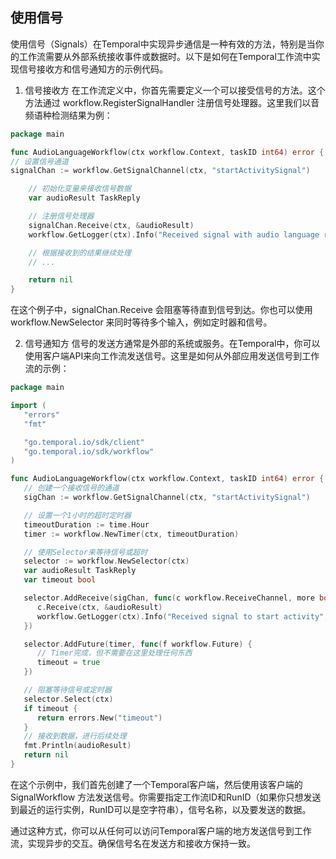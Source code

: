 ## 使用信号
使用信号（Signals）在Temporal中实现异步通信是一种有效的方法，特别是当你的工作流需要从外部系统接收事件或数据时。以下是如何在Temporal工作流中实现信号接收方和信号通知方的示例代码。
1. 信号接收方
   在工作流定义中，你首先需要定义一个可以接受信号的方法。这个方法通过 workflow.RegisterSignalHandler 注册信号处理器。这里我们以音频语种检测结果为例：
```go
package main

func AudioLanguageWorkflow(ctx workflow.Context, taskID int64) error {
// 设置信号通道
signalChan := workflow.GetSignalChannel(ctx, "startActivitySignal")

    // 初始化变量来接收信号数据
    var audioResult TaskReply

    // 注册信号处理器
    signalChan.Receive(ctx, &audioResult)
    workflow.GetLogger(ctx).Info("Received signal with audio language result.", "result", audioResult)

    // 根据接收到的结果继续处理
    // ...

    return nil
}
```
在这个例子中，signalChan.Receive 会阻塞等待直到信号到达。你也可以使用 workflow.NewSelector 来同时等待多个输入，例如定时器和信号。

2. 信号通知方
   信号的发送方通常是外部的系统或服务。在Temporal中，你可以使用客户端API来向工作流发送信号。这里是如何从外部应用发送信号到工作流的示例：

```go
package main

import (
   "errors"
   "fmt"

   "go.temporal.io/sdk/client"
   "go.temporal.io/sdk/workflow"
)

func AudioLanguageWorkflow(ctx workflow.Context, taskID int64) error {
   // 创建一个接收信号的通道
   sigChan := workflow.GetSignalChannel(ctx, "startActivitySignal")

   // 设置一个1小时的超时定时器
   timeoutDuration := time.Hour
   timer := workflow.NewTimer(ctx, timeoutDuration)

   // 使用Selector来等待信号或超时
   selector := workflow.NewSelector(ctx)
   var audioResult TaskReply
   var timeout bool

   selector.AddReceive(sigChan, func(c workflow.ReceiveChannel, more bool) {
      c.Receive(ctx, &audioResult)
      workflow.GetLogger(ctx).Info("Received signal to start activity", "content", audioResult)
   })

   selector.AddFuture(timer, func(f workflow.Future) {
      // Timer完成，但不需要在这里处理任何东西
      timeout = true
   })

   // 阻塞等待信号或定时器
   selector.Select(ctx)
   if timeout {
      return errors.New("timeout")
   }
   // 接收到数据，进行后续处理
   fmt.Println(audioResult)
   return nil
}
```
在这个示例中，我们首先创建了一个Temporal客户端，然后使用该客户端的 SignalWorkflow 方法发送信号。你需要指定工作流ID和RunID（如果你只想发送到最近的运行实例，RunID可以是空字符串），信号名称，以及要发送的数据。

通过这种方式，你可以从任何可以访问Temporal客户端的地方发送信号到工作流，实现异步的交互。确保信号名在发送方和接收方保持一致。
